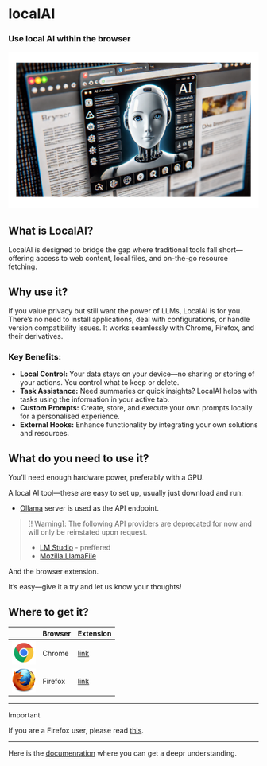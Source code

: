 # localAI

### Use local AI within the browser

![alt text](media/localAI.png)


## What is LocalAI?

LocalAI is designed to bridge the gap where traditional tools fall short—offering access to web content, local files, and on-the-go resource fetching.

## Why use it?

If you value privacy but still want the power of LLMs, LocalAI is for you. There’s no need to install applications, deal with configurations, or handle version compatibility issues. It works seamlessly with Chrome, Firefox, and their derivatives.

### Key Benefits:

* **Local Control:** Your data stays on your device—no sharing or storing of your actions. You control what to keep or delete.
* **Task Assistance:** Need summaries or quick insights? LocalAI helps with tasks using the information in your active tab.
* **Custom Prompts:** Create, store, and execute your own prompts locally for a personalised experience.
* **External Hooks:** Enhance functionality by integrating your own solutions and resources.

## What do you need to use it?

You’ll need enough hardware power, preferably with a GPU.

A local AI tool—these are easy to set up, usually just download and run:

* [Ollama](https://ollama.com/) server is used as the API endpoint.

>[! Warning]:
> The following API providers are deprecated for now and will only be reinstated upon request.
> * [LM Studio](https://lmstudio.ai/) - preffered
> * [Mozilla LlamaFile](https://github.com/Mozilla-Ocho/llamafile)

And the browser extension.

It’s easy—give it a try and let us know your thoughts!

## Where to get it?

| | Browser | Extension |
|-|---------|-----------|
| <img src="media/chrome.png" height="48" alt="Chrome"/> | Chrome |  [link](https://chromewebstore.google.com/detail/local-ai-helper/mplpnjanhjddepeecpmjbglbiccdhnfp)|
| <img src="media/ff.png" height="48" alt="Firefox"/> | Firefox |  [link](https://addons.mozilla.org/addon/local-ai-helper/)|

----
> [!IMPORTANT]
>
> If you are a Firefox user, please read [this](ff.md).
>
----


Here is the [documenration](documentation.md) where you can get a deepr understanding.
